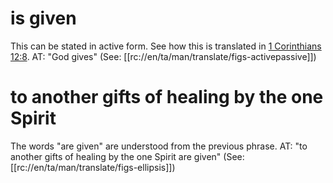 # is given

This can be stated in active form. See how this is translated in [1 Corinthians 12:8](./07.md). AT: "God gives" (See: [[rc://en/ta/man/translate/figs-activepassive]])

# to another gifts of healing by the one Spirit

The words "are given" are understood from the previous phrase. AT: "to another gifts of healing by the one Spirit are given" (See: [[rc://en/ta/man/translate/figs-ellipsis]])

